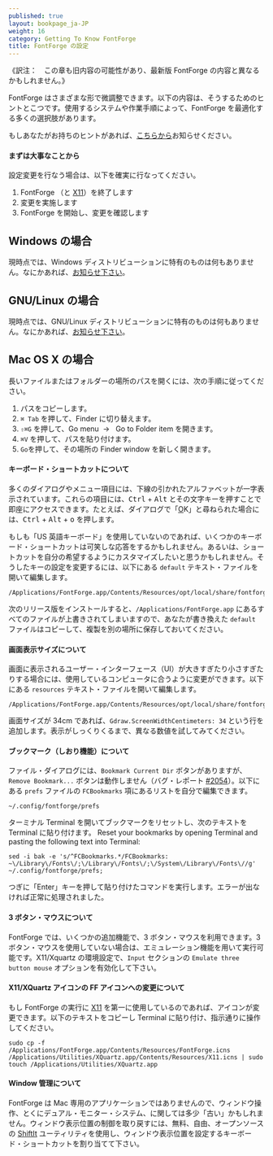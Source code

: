 ```yaml
---
published: true
layout: bookpage_ja-JP
weight: 16
category: Getting To Know FontForge
title: FontForge の設定
---
```


《訳注：　この章も旧内容の可能性があり、最新版 FontForge の内容と異なるかもしれません。》

FontForge はさまざまな形で微調整できます。以下の内容は、そうするためのヒントとこつです。使用するシステムや作業手順によって、FontForge を最適化する多くの選択肢があります。

もしあなたがお持ちのヒントがあれば、[こちらから](https://github.com/fontforge/designwithfontforge.com#how-to-contribute)お知らせください。

#### まずは大事なことから

設定変更を行なう場合は、以下を確実に行なってください。

1. FontForge （と [X11](../ja-JP/Glossary.md#★-x11-x-ウィンドウ・システム)）を終了します
2. 変更を実施します
3. FontForge を開始し、変更を確認します

## Windows の場合

現時点では、Windows ディストリビューションに特有のものは何もありません。なにかあれば、[お知らせ下さい](https://github.com/fontforge/designwithfontforge.com#how-to-contribute)。

## GNU/Linux の場合

現時点では、GNU/Linux ディストリビューションに特有のものは何もありません。なにかあれば、[お知らせ下さい](https://github.com/fontforge/designwithfontforge.com#how-to-contribute)。

## Mac OS X の場合

長いファイルまたはフォルダーの場所のパスを開くには、次の手順に従ってください。

1. パスをコピーします。
2. `⌘ Tab` を押して、Finder に切り替えます。
3. `⇧⌘G` を押して、Go menu&nbsp;&nbsp;→&nbsp;&nbsp; Go to Folder item を開きます。
4. `⌘V` を押して、パスを貼り付けます。
5. `Go`を押して、その場所の Finder window を新しく開きます。

#### キーボード・ショートカットについて

多くのダイアログやメニュー項目には、下線の引かれたアルファベットが一字表示されています。これらの項目には、<kbd>Ctrl</kbd> + <kbd>Alt</kbd> とその文字キーを押すことで即座にアクセスできます。たとえば、ダイアログで「<u>O</u>K」と尋ねられた場合には、<kbd>Ctrl</kbd> + <kbd>Alt</kbd> + <kbd>o</kbd> を押します。

もしも「US 英語キーボード」を使用していないのであれば、いくつかのキーボード・ショートカットは可笑しな応答をするかもしれません。あるいは、ショートカットを自分の希望するようにカスタマイズしたいと思うかもしれません。そうしたキーの設定を変更するには、以下にある `default` テキスト・ファイルを開いて編集します。

```
/Applications/FontForge.app/Contents/Resources/opt/local/share/fontforge/hotkeys/default
```

次のリリース版をインストールすると、`/Applications/FontForge.app` にあるすべてのファイルが上書きされてしまいますので、あなたが書き換えた `default` ファイルはコピーして、複製を別の場所に保存しておいてください。

#### 画面表示サイズについて

画面に表示されるユーザー・インターフェース（UI）が大きすぎたり小さすぎたりする場合には、使用しているコンピュータに合うように変更ができます。以下にある `resources` テキスト・ファイルを開いて編集します。

```
/Applications/FontForge.app/Contents/Resources/opt/local/share/fontforge/pixmaps/resources
```

画面サイズが 34cm であれば、`Gdraw.ScreenWidthCentimeters: 34` という行を追加します。表示がしっくりくるまで、異なる数値を試してみてください。

#### ブックマーク（しおり機能）について

ファイル・ダイアログには、`Bookmark Current Dir` ボタンがありますが、`Remove Bookmark...` ボタンは動作しません（バグ・レポート [#2054](https://github.com/fontforge/fontforge/issues/2054)）。以下にある `prefs` ファイルの `FCBookmarks` 項にあるリストを自分で編集できます。

```
~/.config/fontforge/prefs
```

ターミナル Terminal を開いてブックマークをリセットし、次のテキストを Terminal に貼り付けます。
Reset your bookmarks by opening Terminal and pasting the following text into Terminal:

```
sed -i bak -e 's/^FCBookmarks.*/FCBookmarks:     ~\/Library\/Fonts\/;\/Library\/Fonts\/;\/System\/Library\/Fonts\//g' ~/.config/fontforge/prefs;
```

つぎに「Enter」キーを押して貼り付けたコマンドを実行します。エラーが出なければ正常に処理されました。

#### 3 ボタン・マウスについて

FontForge では、いくつかの追加機能で、3 ボタン・マウスを利用できます。3 ボタン・マウスを使用していない場合は、エミュレーション機能を用いて実行可能です。X11/Xquartz の環境設定で、`Input` セクションの `Emulate three button mouse` オプションを有効化して下さい。

#### X11/XQuartz アイコンの FF アイコンへの変更について

もし FontForge の実行に [X11](../ja-JP/Glossary.md#★-x11-x-ウィンドウ・システム) を第一に使用しているのであれば、アイコンが変更できます。以下のテキストをコピーし Terminal に貼り付け、指示通りに操作してください。

```
sudo cp -f /Applications/FontForge.app/Contents/Resources/FontForge.icns /Applications/Utilities/XQuartz.app/Contents/Resources/X11.icns | sudo touch /Applications/Utilities/XQuartz.app
```

#### Window 管理について

FontForge は Mac 専用のアプリケーションではありませんので、ウィンドウ操作、とくにデュアル・モニター・システム、に関しては多少「古い」かもしれません。ウィンドウ表示位置の制御を取り戻すには、無料、自由、オープンソースの [ShiftIt](https://github.com/fikovnik/ShiftIt) ユーティリティを使用し、ウィンドウ表示位置を設定するキーボード・ショートカットを割り当てて下さい。
